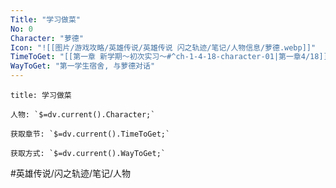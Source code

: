 ```yaml
---
Title: "学习做菜"
No: 0
Character: "萝德"
Icon: "![[图片/游戏攻略/英雄传说/英雄传说 闪之轨迹/笔记/人物信息/萝德.webp]]"
TimeToGet: "[[第一章 新学期～初次实习～#^ch-1-4-18-character-01|第一章4/18]]"
WayToGet: "第一学生宿舍, 与萝德对话"
---
```

```ad-note
title: 学习做菜

人物: `$=dv.current().Character;`

获取章节: `$=dv.current().TimeToGet;`

获取方式: `$=dv.current().WayToGet;`

```

#英雄传说/闪之轨迹/笔记/人物